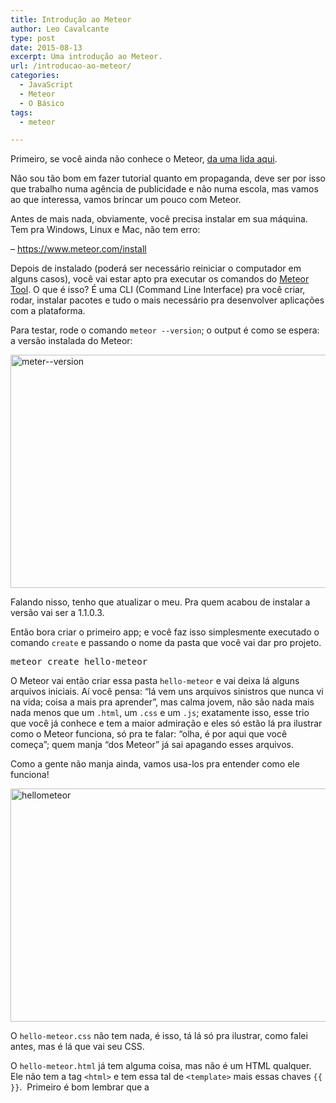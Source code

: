```yaml
---
title: Introdução ao Meteor
author: Leo Cavalcante
type: post
date: 2015-08-13
excerpt: Uma introdução ao Meteor.
url: /introducao-ao-meteor/
categories:
  - JavaScript
  - Meteor
  - O Básico
tags:
  - meteor

---
```

Primeiro, se você ainda não conhece o Meteor, <a href="http://tableless.com.br/apresentando-meteor/" target="_blank">da uma lida aqui</a>.

Não sou tão bom em fazer tutorial quanto em propaganda, deve ser por isso que trabalho numa agência de publicidade e não numa escola, mas vamos ao que interessa, vamos brincar um pouco com Meteor.

Antes de mais nada, obviamente, você precisa instalar em sua máquina. Tem pra Windows, Linux e Mac, não tem erro:
  
&#8211; <a href="https://www.meteor.com/install" target="_blank">https://www.meteor.com/install</a>

Depois de instalado (poderá ser necessário reiniciar o computador em alguns casos), você vai estar apto pra executar os comandos do <a href="https://www.meteor.com/tool" target="_blank">Meteor Tool</a>. O que é isso? É uma CLI (Command Line Interface) pra você criar, rodar, instalar pacotes e tudo o mais necessário pra desenvolver aplicações com a plataforma.

Para testar, rode o comando `meteor --version`; o output é como se espera: a versão instalada do Meteor:

[<img class="alignnone size-full wp-image-50696" src="http://tableless.com.br/uploads/2015/08/meter-version.jpg" alt="meter--version" width="805" height="373" />][1]

Falando nisso, tenho que atualizar o meu. Pra quem acabou de instalar a versão vai ser a 1.1.0.3.

Então bora criar o primeiro app; e você faz isso simplesmente executado o comando `create` e passando o nome da pasta que você vai dar pro projeto.

<pre class="lang-bash">meteor create hello-meteor</pre>

O Meteor vai então criar essa pasta `hello-meteor` e vai deixa lá alguns arquivos iniciais. Aí você pensa: &#8220;lá vem uns arquivos sinistros que nunca vi na vida; coisa a mais pra aprender&#8221;, mas calma jovem, não são nada mais nada menos que um `.html`, um `.css` e um `.js`; exatamente isso, esse trio que você já conhece e tem a maior admiração e eles só estão lá pra ilustrar como o Meteor funciona, só pra te falar: &#8220;olha, é por aqui que você começa&#8221;; quem manja &#8220;dos Meteor&#8221; já sai apagando esses arquivos.

Como a gente não manja ainda, vamos usa-los pra entender como ele funciona!

[<img class="alignnone size-full wp-image-50701" src="http://tableless.com.br/uploads/2015/08/hellometeor.jpg" alt="hellometeor" width="805" height="373" />][2]

O `hello-meteor.css` não tem nada, é isso, tá lá só pra ilustrar, como falei antes, mas é lá que vai seu CSS.

O `hello-meteor.html` já tem alguma coisa, mas não é um HTML qualquer. Ele não tem a tag `<html>` e tem essa tal de `<template>` mais essas chaves `{{ }}`.  Primeiro é bom lembrar que a <template> não é coisa que o Meteor inventou é HTML5 e já é <a href="http://www.w3.org/TR/html5/scripting-1.html#the-template-element" target="_blank">recomendação da W3C</a>. As chaves também não são coisa nova do Meteor, quem usa <a href="http://handlebarsjs.com/" target="_blank">Handlebars.js</a> já conhece muito bem e vai estar muito familiarizado já que o <a href="https://atmospherejs.com/meteor/spacebars" target="_blank">Spacebars</a>, a engine do Meteor, é baseada no Handlebars. &#8220;Por que eles fizeram outra template engine?&#8221; você deve estar se perguntando e isso pra ter a <a href="http://docs.meteor.com/#/full/livehtmltemplates" target="_blank">reatividade no HTML</a> que a gente viu no post anterior.

Mas o HTML é simples, uma olhada cautelosa e você já entende o que tá acontecendo, tem a `<head>` com um `<title>`, ok; tem a `<body>` com um `<h1>`, normal e tem esse `{{> hello}}` (se você usou o mesmo nome pra pasta), isso faz exatamente o que você tá imaginando, imprime o `<template name="hello">`, declarado logo abaixo, naquele espaço da `<body>`. Se você já tem noção de template engine isso já entrou na sua cabeça, nada diferente de Angular e Ember até aqui.

## O hello-meteor.js

Agora sim, o JavaScript, ele que faz acontecer.

A primeira coisa que a gente tem que falar no JS quando se trata do Meteor, são as Booleans: `Meteor.isClient` e `Meteor.isServer`; sim, tenho certeza que você imaginou e é pra isso mesmo pra isso que elas servem. Os arquivos `.js` no Meteor tem por natureza rodar tanto no ambiente cliente quanto no servidor, <a href="http://docs.meteor.com/#/full/structuringyourapp" target="_blank">salvo quando localizados em pastas específicas</a>, que é a parte sobre como organizar seu app em Meteor que a gente pode deixar pra outro post. Sendo assim o Meteor te da essas duas <a href="https://developer.mozilla.org/en-US/docs/Web/JavaScript/Reference/Global_Objects/Boolean" target="_blank">Booleans</a> pra você saber quando tá em um ambiente ou em outro. No `hello-meteor.js` o `if (Meteor.isClient) {` e o `if (Meteor.isServer) {` estão claros.

No `isServer` não temos muita ação, mas no `isClient` a gente nota essa global `Template`; pra cada `<template>` que você definir nos seus `.html`, a `Template` terá uma propriedade com o nome que você deu, no caso `hello`. E o que você pode fazer com isso? Adicionar helpers e eventos. Helpers, quem trabalha com templates já sabe, são pequenas funções que te ajudam a mover alguma lógica de apresentação que estaria no HTML pro JS, o que faz muito mais sentido e eventos são, bom, eventos, você já conhece eles, são exatamente os eventos do DOM: click, mouseover, submit etc.

O <a href="http://docs.meteor.com/#/full/eventmaps" target="_blank">padrão pra selecionar os eventos</a> é: `eventtype selector` e eles pode ser separados por vírgula. No nosso hello-meteor.js temos lá como exemplo: `'click button'` no lugar de `click` poderia ser `submit` e no lugar de `button` poderia ser qualquer seletor CSS como é na jQuery, aliás, já comentei que o Meteor vem a com jQuery por padrão e você pode executar `template.$` e retornar um jQuery Object? 😉 Pois é&#8230;

Ainda no JavaScript temos a global `Session` e é justamente pra trabalhar com sessões mesmo; no exemplo temos a chave `counter` na nossa `Session` e a cada clique do botão o handle incrementa essa chave direto na `Session`; temos uma helper de mesmo nome (`counter`) que simplesmente retorna o valor da chave na sessão e no `.html` a gente invoca essa helper com `{{counter}}`; simples, um template em HTML imprimindo o valor de uma variável do JavaScript. O que tem de super cool aí é como dissemos a reatividade, a mudança de estado ser propagada sem esforço algum, você pode ver que não tem nenhum código pra ouvir quando a `counter` é alterada e alterar no HTML, o Meteor te da isso out-of-the-box.

Toda chave na `Session` é uma <a href="http://docs.meteor.com/#/full/reactivevar" target="_blank">ReactiveVar</a> e vai ser pro-ativa o suficiente pra ouvir alterações em si e propaga-las até a View/HTML/Blaze/Spacebars.

Quer ver isso tudo funcionando? Só executar `meteor` dentro da pasta do seu app.

[<img class="alignnone size-full wp-image-50707" src="http://tableless.com.br/uploads/2015/08/runnnign.jpg" alt="running" width="805" height="373" />][3]

Pronto, app rodando, só entrar em http://localhost:3000/ no seu navegador preferido e clicar à vontade.

Quer saber onde entra o MongoDB nessa história? Que ver o Meteor com Angular ou React? Comenta aí&#8230;

Abs!

 [1]: http://tableless.com.br/uploads/2015/08/meter-version.jpg
 [2]: http://tableless.com.br/uploads/2015/08/hellometeor.jpg
 [3]: http://tableless.com.br/uploads/2015/08/runnnign.jpg
